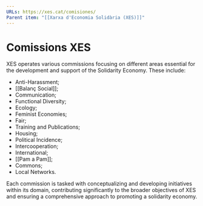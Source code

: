 ```yaml
---
URLs: https://xes.cat/comisiones/
Parent item: "[[Xarxa d'Economia Solidària (XES)]]"
---
```

# Comissions XES

XES operates various commissions focusing on different areas essential for the development and support of the Solidarity Economy. These include:

- Anti-Harassment;
- [[Balanç Social]];
- Communication;
- Functional Diversity;
- Ecology;
- Feminist Economies;
- Fair;
- Training and Publications;
- Housing;
- Political Incidence;
- Intercooperation;
- International;
- [[Pam a Pam]];
- Commons;
- Local Networks.

Each commission is tasked with conceptualizing and developing initiatives within its domain, contributing significantly to the broader objectives of XES and ensuring a comprehensive approach to promoting a solidarity economy.